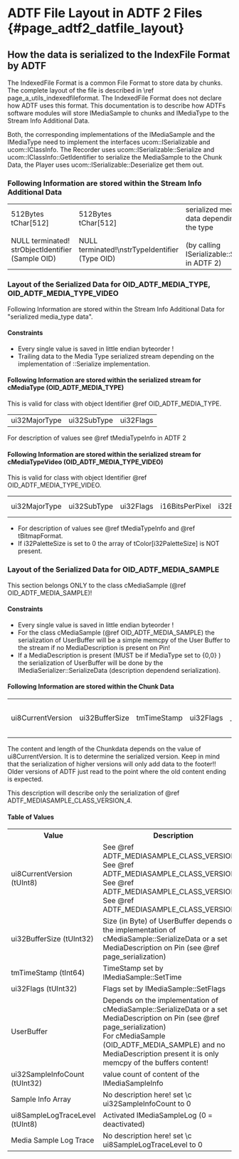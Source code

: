 # ADTF File Layout in ADTF 2 Files {#page_adtf2_datfile_layout}

## How the data is serialized to the IndexFile Format by ADTF 

The IndexedFile Format is a common File Format to store data by chunks. 
The complete layout of the file is described in \ref page_a_utils_indexedfileformat.
The IndexedFile Format does not declare how ADTF uses this format. 
This documentation is to describe how ADTFs software modules will store IMediaSample to chunks 
and IMediaType to the Stream Info Additional Data.

Both, the corresponding implementations of the IMediaSample and the IMediaType need to implement 
the interfaces ucom::ISerializable and ucom::IClassInfo.
The Recorder uses ucom::ISerializable::Serialize and ucom::IClassInfo::GetIdentifier to serialize the MediaSample to the Chunk Data, the Player 
uses ucom::ISerializable::Deserialize get them out.

### Following Information are stored within the Stream Info Additional Data

<table>
<tr>
<td>
512Bytes 
<br> tChar[512] 
<br><br> NULL terminated! strObjectIdentifier (Sample OID)
</td>
<td>
512Bytes
<br>tChar[512] 
<br><br> NULL terminated!\nstrTypeIdentifier  (Type OID)
</td>
<td>
serialized media_type data depending on the type 
<br><br> (by calling ISerializable::Serialize in ADTF 2)
</td>
</tr>

</table>

### Layout of the Serialized Data for OID_ADTF_MEDIA_TYPE, OID_ADTF_MEDIA_TYPE_VIDEO

Following Information are stored within the Stream Info Additional Data for "serialized media_type data".

#### Constraints
* Every single value is saved in little endian byteorder !
* Trailing data to the Media Type serialized stream depending on the implementation of ::Serialize implementation.

#### Following Information are stored within the serialized stream for cMediaType (OID_ADTF_MEDIA_TYPE)
This is valid for class with object Identifier @ref OID_ADTF_MEDIA_TYPE.
<table>
<tr>
<td>
ui32MajorType
</td>
<td>
ui32SubType
</td>
<td>
ui32Flags
</td>
</tr>
</table>

For description of values see @ref tMediaTypeInfo in ADTF 2

#### Following Information are stored within the serialized stream for cMediaTypeVideo (OID_ADTF_MEDIA_TYPE_VIDEO)
This is valid for class with object Identifier @ref OID_ADTF_MEDIA_TYPE_VIDEO.

<table>
<tr>
<td>
ui32MajorType
</td>
<td>
ui32SubType
</td>
<td>
ui32Flags
</td>
<td>
i16BitsPerPixel
</td>
<td>
i32BytesPerLine
</td>
<td>
i32Height
</td>
<td>
i32PaletteSize
</td>
<td>
i16PixelFormat
</td>
<td>
i32Size
</td>
<td>
i32Width
</td>
<td>
array of tColor[i32PaletteSize]
</td>
</tr>
</table>

* For description of values see @ref tMediaTypeInfo and @ref tBitmapFormat. 
* If i32PaletteSize is set to 0 the array of tColor[i32PaletteSize] is NOT present.


### Layout of the Serialized Data for OID_ADTF_MEDIA_SAMPLE

This section belongs ONLY to the class cMediaSample (@ref OID_ADTF_MEDIA_SAMPLE)!

#### Constraints
* Every single value is saved in little endian byteorder !
* For the class cMediaSample (@ref OID_ADTF_MEDIA_SAMPLE) the serialization of UserBuffer will be a simple memcpy of the User Buffer 
    to the stream if no MediaDescription is present on Pin! 
* If a MediaDescription is present (MUST be if MediaType set to {0,0} ) the serialization of UserBuffer will be done 
    by the IMediaSerializer::SerializeData (description dependend serialization).

#### Following Information are stored within the Chunk Data

<table>
<tr>
<td>
ui8CurrentVersion
</td>
<td>
ui32BufferSize
</td>
<td>
tmTimeStamp
</td>
<td>
ui32Flags
</td>
<td>
____UserBuffer____
</td>
<td>
ui32SampleInfoCount
</td>
<td>
Sample Info Array 
</td>
<td>
ui8SampleLogTraceLevel
</td>
<td>
Media Sample Log Trace
</td>
</tr>
</table>

The content and length of the Chunkdata depends on the value of ui8CurrentVersion.
It is to determine the serialized version. 
Keep in mind that the serialization of higher versions will only add data to the footer!!
Older versions of ADTF just read to the point where the old content ending is expected.

This description will describe only the serialization of @ref ADTF_MEDIASAMPLE_CLASS_VERSION_4.

#### Table of Values
<table>
<tr>
    <th> Value
    </th>
    <th> Description
    </th>
</tr>
<tr>
    <td> ui8CurrentVersion (tUInt8)
    </td>
    <td> See @ref ADTF_MEDIASAMPLE_CLASS_VERSION <br>
         See @ref ADTF_MEDIASAMPLE_CLASS_VERSION_2 <br>
         See @ref ADTF_MEDIASAMPLE_CLASS_VERSION_3 <br>
         See @ref ADTF_MEDIASAMPLE_CLASS_VERSION_4
    </td>
</tr>
<tr>
    <td> ui32BufferSize (tUInt32)
    </td>
    <td>  Size (in Byte) of UserBuffer depends on the implementation of cMediaSample::SerializeData 
          or a set MediaDescription on Pin (see @ref page_serialization)
    </td>
</tr>
<tr>
    <td> tmTimeStamp (tInt64)
    </td>
    <td> TimeStamp set by IMediaSample::SetTime
    </td>
</tr>
<tr>
    <td> ui32Flags (tUInt32)
    </td>
    <td> Flags set by IMediaSample::SetFlags
    </td>
</tr>
<tr>
    <td> UserBuffer
    </td>
    <td> Depends on the implementation of cMediaSample::SerializeData or a set MediaDescription on Pin (see @ref page_serialization) <br>
         For cMediaSample (OID_ADTF_MEDIA_SAMPLE) and no MediaDescription present it is only memcpy of the buffers content!
    </td>
</tr>
<tr>
    <td> ui32SampleInfoCount (tUInt32)
    </td>
    <td> value count of content of the IMediaSampleInfo 
    </td>
</tr>
<tr>
    <td> Sample Info Array
    </td>
    <td> No description here! set \c ui32SampleInfoCount to 0
    </td>
</tr>
<tr>
    <td> ui8SampleLogTraceLevel (tUInt8)
    </td>
    <td> Activated IMediaSampleLog (0 = deactivated)
    </td>
</tr>
<tr>
    <td> Media Sample Log Trace
    </td>
    <td> No description here! set \c ui8SampleLogTraceLevel to 0
    </td>
</tr>
</table>
